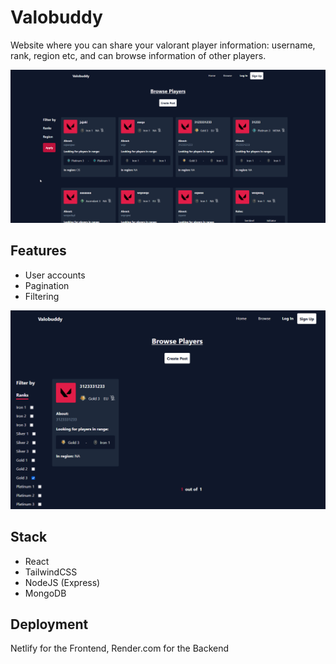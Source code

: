 # Valobuddy

Website where you can share your valorant player information: username, rank, region etc, and can browse information of other players.

![image](/frontend/public/assets/front.png)

## Features

- User accounts
- Pagination
- Filtering

![image](/frontend/public/assets/filter.png)

## Stack

- React
- TailwindCSS
- NodeJS (Express)
- MongoDB

## Deployment

Netlify for the Frontend, Render.com for the Backend
